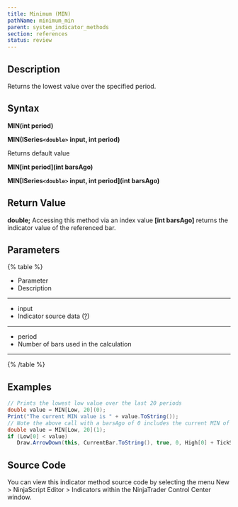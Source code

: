 ```yaml
---
title: Minimum (MIN)
pathName: minimum_min
parent: system_indicator_methods
section: references
status: review
---
```


## Description

Returns the lowest value over the specified period.

## Syntax

**MIN(int period)**  

**MIN(ISeries`<double>` input, int period)**

Returns default value  

**MIN[int period](int barsAgo)**  

**MIN[ISeries`<double>` input, int period](int barsAgo)**

## Return Value

**double;** Accessing this method via an index value **[int barsAgo]** returns the indicator value of the referenced bar.

## Parameters

{% table %}

* Parameter
* Description

---

* input
* Indicator source data ([?](valid_input_data_for_indicator.md))

---

* period
* Number of bars used in the calculation

---

{% /table %}

## Examples

```csharp
// Prints the lowest low value over the last 20 periods
double value = MIN[Low, 20](0);
Print("The current MIN value is " + value.ToString());
// Note the above call with a barsAgo of 0 includes the current MIN of the input low series in the value. If we want to check for example for a break of this value, storing the last bar's MIN would be needed.
double value = MIN[Low, 20](1);
if (Low[0] < value)
   Draw.ArrowDown(this, CurrentBar.ToString(), true, 0, High[0] + TickSize, Brushes.Red);
```

## Source Code

You can view this indicator method source code by selecting the menu New > NinjaScript Editor > Indicators within the NinjaTrader Control Center window.
